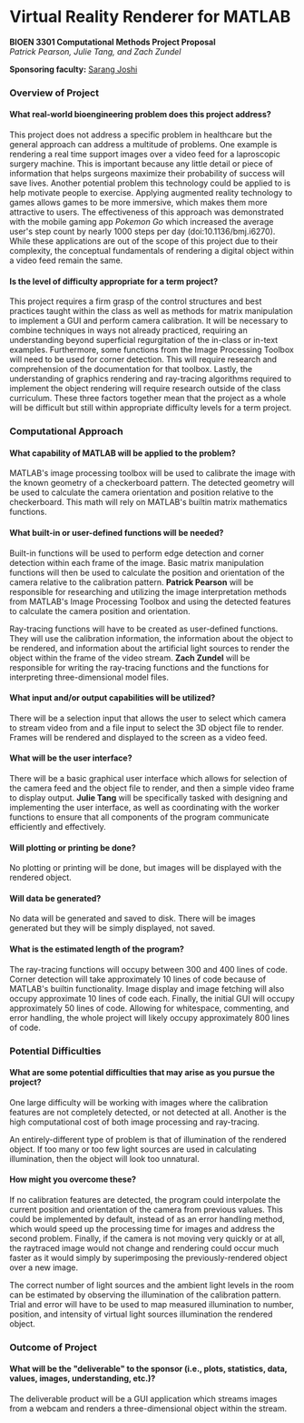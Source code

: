 # Virtual Reality Renderer for MATLAB
**BIOEN 3301 Computational Methods Project Proposal**  
*Patrick Pearson, Julie Tang, and Zach Zundel*

**Sponsoring faculty:** [Sarang Joshi](https://www.bioen.utah.edu/directory/profile.php?userID=252)

### Overview of Project
#### What real-world bioengineering problem does this project address?
This project does not address a specific problem in healthcare but the general approach can address a multitude of problems. 
One example is rendering a real time support images over a video feed for a laproscopic surgery machine. 
This is important because any little detail or piece of information that helps surgeons maximize their probability of success will save lives. Another potential problem this technology could be applied to is help motivate people to exercise. Applying augmented reality technology to games allows games to be more immersive, which makes them more attractive to users. The effectiveness of this approach was demonstrated with the mobile gaming app *Pokemon Go* which increased the average user's step count by nearly 1000 steps per day (doi:10.1136/bmj.i6270). 
While these applications are out of the scope of this project due to their complexity, the conceptual fundamentals of rendering a digital object within a video feed remain the same. 

#### Is the level of difficulty appropriate for a term project?
This project requires a firm grasp of the control structures and best practices taught within the class as well as methods for matrix manipulation to implement a GUI and perform camera calibration. It will be necessary to combine techniques in ways not already practiced, requiring an understanding beyond superficial regurgitation of the in-class or in-text examples. 
Furthermore, some functions from the Image Processing Toolbox will need to be used for corner detection. This will require research and comprehension of the documentation for that toolbox. 
Lastly, the understanding of graphics rendering and ray-tracing algorithms required to implement the object rendering will require research outside of the class curriculum. These three factors together mean that the project as a whole will be difficult but still within appropriate difficulty levels for a term project. 

### Computational Approach
#### What capability of MATLAB will be applied to the problem?  
MATLAB's image processing toolbox will be used to calibrate the image with the known geometry of a checkerboard pattern. The detected geometry will be used to calculate the camera orientation and position relative to the checkerboard. This math will rely on MATLAB's builtin matrix mathematics functions. 

#### What built-in or user-defined functions will be needed?
Built-in functions will be used to perform edge detection and corner detection within each frame of the image. Basic matrix manipulation functions will then be used to calculate the position and orientation of the camera relative to the calibration pattern. **Patrick Pearson** will be responsible for researching and utilizing the image interpretation methods from MATLAB's Image Processing Toolbox and using the detected features to calculate the camera position and orientation. 

Ray-tracing functions will have to be created as user-defined functions. They will use the calibration information, the information about the object to be rendered, and information about the artificial light sources to render the object within the frame of the video stream. **Zach Zundel** will be responsible for writing the ray-tracing functions and the functions for interpreting three-dimensional model files. 

#### What input and/or output capabilities will be utilized?
There will be a selection input that allows the user to select which camera to stream video from and a file input to select the 3D object file to render. Frames will be rendered and displayed to the screen as a video feed. 

#### What will be the user interface?
There will be a basic graphical user interface which allows for selection of the camera feed and the object file to render, and then a simple video frame to display output. **Julie Tang** will be specifically tasked with designing and implementing the user interface, as well as coordinating with the worker functions to ensure that all components of the program communicate efficiently and effectively. 

#### Will plotting or printing be done?
No plotting or printing will be done, but images will be displayed with the rendered object.

#### Will data be generated?
No data will be generated and saved to disk. There will be images generated but they will be simply displayed, not saved. 

#### What is the estimated length of the program?
The ray-tracing functions will occupy between 300 and 400 lines of code. Corner detection will take approximately 10 lines of code because of MATLAB's builtin functionality. Image display and image fetching will also occupy approximate 10 lines of code each. Finally, the initial GUI will occupy approximately 50 lines of code. Allowing for whitespace, commenting, and error handling, the whole project will likely occupy approximately 800 lines of code. 

### Potential Difficulties
#### What are some potential difficulties that may arise as you pursue the project?
One large difficulty will be working with images where the calibration features are not completely detected, or not detected at all. Another is the high computational cost of both image processing and ray-tracing.

An entirely-different type of problem is that of illumination of the rendered object. If too many or too few light sources are used in calculating illumination, then the object will look too unnatural.

#### How might you overcome these?
If no calibration features are detected, the program could interpolate the current position and orientation of the camera from previous values. This could be implemented by default, instead of as an error handling method, which would speed up the processing time for images and address the second problem. Finally, if the camera is not moving very quickly or at all, the raytraced image would not change and rendering could occur much faster as it would simply by superimposing the previously-rendered object over a new image.

The correct number of light sources and the ambient light levels in the room can be estimated by observing the illumination of the calibration pattern. Trial and error will have to be used to map measured illumination to number, position, and intensity of virtual light sources illumination the rendered object.

### Outcome of Project
#### What will be the "deliverable" to the sponsor (i.e., plots, statistics, data, values, images, understanding, etc.)?
The deliverable product will be a GUI application which streams images from a webcam and renders a three-dimensional object within the stream.

